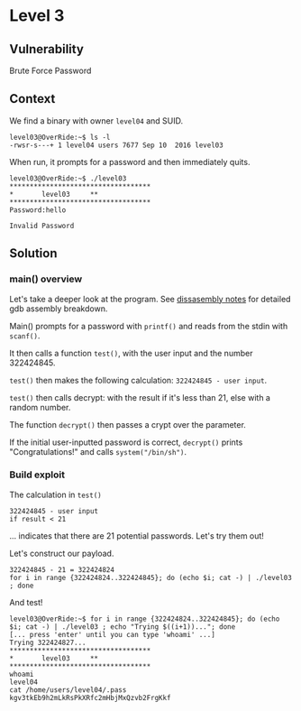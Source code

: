 # Level 3

## Vulnerability

Brute Force Password

## Context

We find a binary with owner ```level04``` and SUID.
```
level03@OverRide:~$ ls -l
-rwsr-s---+ 1 level04 users 7677 Sep 10  2016 level03
```

When run, it prompts for a password and then immediately quits. 
```
level03@OverRide:~$ ./level03
***********************************
*		level03		**
***********************************
Password:hello

Invalid Password
```

## Solution

### main() overview

Let's take a deeper look at the program. See [dissasembly notes](https://github.com/anyashuka/Override/blob/main/level03/Ressources/disassembly_notes.md) for detailed gdb assembly breakdown.

Main() prompts for a password with ```printf()``` and reads from the stdin with ```scanf()```.

It then calls a function ```test()```, with the user input and the number 322424845. 

```test()``` then makes the following calculation: ```322424845 - user input```. 

```test()``` then calls decrypt: with the result if it's less than 21, else with a random number. 

The function ```decrypt()``` then passes a crypt over the parameter. 

If the initial user-inputted password is correct, ```decrypt()``` prints "Congratulations!" and calls ```system("/bin/sh")```.

### Build exploit

The calculation in ```test()```
```
322424845 - user input
if result < 21
``` 
... indicates that there are 21 potential passwords. Let's try them out!

Let's construct our payload.
```
322424845 - 21 = 322424824
for i in range {322424824..322424845}; do (echo $i; cat -) | ./level03 ; done
```
And test!
```
level03@OverRide:~$ for i in range {322424824..322424845}; do (echo $i; cat -) | ./level03 ; echo "Trying $((i+1))..."; done
[... press 'enter' until you can type 'whoami' ...]
Trying 322424827...
***********************************
*		level03		**
***********************************
whoami
level04
cat /home/users/level04/.pass
kgv3tkEb9h2mLkRsPkXRfc2mHbjMxQzvb2FrgKkf
```
